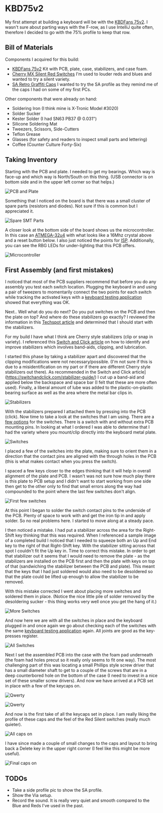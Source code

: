 # KBD75v2
My first attempt at building a keyboard will be with the [KBDFans 75v2](https://kbdfans.com/products/kbd75v2-custom-keyboard-diy-kit).  I wasn't sure about parting ways with the F-row, as I use IntelliJ quite often, therefore I decided to go with the 75% profile to keep that row.

## Bill of Materials

Components I acquired for this build:

 - [KBDFans 75v2](https://kbdfans.com/products/kbd75v2-custom-keyboard-diy-kit) Kit with PCB, plate, case, stabilizers, and case foam.
 - [Cherry MX Silent Red Switches](https://kbdfans.com/products/cherry-mx-silent-red) I'm used to louder reds and blues and wanted to try a silent variety.
 - [SA Retro Graffiti Caps](https://kbdfans.com/products/domikey-doubleshot-abs-sa-retro-graffiti-full-set-keycaps) I wanted to try the SA profile as they remind me of the caps I had on some of my first PCs.

Other components that were already on hand:

  - Soldering Iron (I think mine is X-Tronic Model #3020)
  - Solder Sucker
  - Kester Solder (I had SN63 PB37 @ 0.031")
  - Silicone Soldering Mat
  - Tweezers, Scissors, Side-Cutters
  - Teflon Grease
  - Glasses (for safety and readers to inspect small parts and lettering)
  - Coffee (Counter Culture Forty-Six)

## Taking Inventory
Starting with the PCB and plate.  I needed to get my bearings.  Which way is face-up and which way is North/South on this thing.  (USB connector is on bottom side and in the upper left corner so that helps.)

![PCB and Plate](../media/first/parts.jpg)

Something that I noticed on the board is that there was a small cluster of spare parts (resistors and diodes).  Not sure if this is common but I appreciated it.

![Spare SMT Parts](../media/first/spares.jpg)

A closer look at the bottom side of the board shows us the microcontroller.  In this case an [ATMEGA-32u4](https://www.microchip.com/wwwproducts/en/ATmega32u4) with what looks like a 16Mhz crystal above and a reset button below.  I also just noticed the points for [ISP](https://en.wikipedia.org/wiki/In-system_programming).  Additionally, you can see the RBG LEDs for under-lighting that this PCB offers.

![Microcontroller](../media/first/microcontroller.jpg)

## First Assembly (and first mistakes)
I noticed that most of the PCB suppliers recommend that before you do any assembly you test each switch location.  Plugging the keyboard in and using a pair of tweezers to momentarily connect the two points for each switch while tracking the activated keys with a [keyboard testing application](https://www.keyboardtester.com/) showed that everything was OK.

Next..  Well what do you do next?  Do you put switches on the PCB and then the plate on top?  And where do these stabilizers go exactly?  I reviewed the information in this [Techspot article](https://www.techspot.com/guides/1629-diy-build-your-own-mechanical-keyboard-part-2/) and determined that I should start with the stabilizers.

For my build I have what I think are Cherry style stabilizers (clip or snap in variety).  I referenced this [Switch and Click article](https://switchandclick.com/stabilizer-guide/) on how to identify and improve stabilizers which involves band-aids, clipping, and lubrication.

I started this phase by taking a stabilizer apart and discovered that the clipping modifications were not necessary/possible.  (I'm not sure if this is due to a misidentification on my part or if there are different Cherry style stabilizers out there).  As recommended in the Switch and Click article](https://switchandclick.com/stabilizer-guide/) I cut up a band-aid and applied below the backspace and space bar (I felt that these are more often used).  Finally, a liberal amount of lube was added to the plastic-on-plastic bearing surface as well as the area where the metal bar clips in.

![Stabilizers](../media/first/stabs2.jpg)

With the stabilizers prepared I attached them by pressing into the PCB (click).  Now time to take a look at the switches that I am using.  There are a [few options](https://www.cherrymx.de/en/dev.html) for the switches.  There is a switch with and without extra PCB mounting pins.  In looking at what I ordered I was able to determine that I had the variety where you mount/clip directly into the keyboard metal plate.

![Switches](../media/first/switches.jpg)

I placed a few of the switches into the plate, making sure to orient them in a direction that the contact pins are aligned with the through holes in the PCB (this is what makes contact when you press the switch).  

I spaced a few keys closer to the edges thinking that it will help in overall alignment of the plate and PCB.  I wasn't was not sure how much play there is this plate to PCB setup and I didn't want to start working from one side then get to the other only to find that small errors along the way had compounded to the point where the last few switches don't align.

![First few switches](../media/first/first_switches.jpg)

At this point I began to solder the switch contact pins to the underside of the PCB.  Plenty of space to work with and get the iron tip in and apply solder.  So no real problems here.  I started to move along at a steady pace.

I then noticed a mistake.  I had put a stabilizer across the area for the Right-Shift key thinking that this was required.  When I referenced a sample image of a completed build I noticed that I needed to squeeze both an Up and End key to the right of that Right-Shift key.  With the stabilizer sitting across that spot I couldn't fit the Up key in.  Time to correct this mistake.  In order to get that stabilizer out it seems that I would need to remove the plate - as the stabilizers are installed on the PCB first and then the plate with keys on top of that (sandwiching the stabilizer between the PCB and plate).  This meant that the keys that I had just soldered would also need to be desoldered so that the plate could be lifted up enough to allow the stabilizer to be removed.

With this mistake corrected I went about placing more switches and soldered them in place.  (Notice the nice little pile of solder removed by the desoldering sucker - this thing works very well once you get the hang of it.)

![More Switches](../media/first/more_switches.jpg)

And now here we are with all the switches in place and the keyboard plugged in and once again we go about checking each of the switches with the same [keyboard testing application](https://www.keyboardtester.com/) again.  All joints are good as the key-presses register.

![All Switches](../media/first/all_switches.jpg)

Next I set the assembled PCB into the case with the foam pad underneath (the foam had holes precut so it really only seems to fit one way).  The most challenging part of this was locating a small Phillips style screw driver that has a small diameter shaft to get to a couple of the screws that are in a deep counterbored hole on the bottom of the case (I need to invest in a nice set of these smaller screw drivers).  And now we have arrived at a PCB set in place with a few of the keycaps on.

![Qwerty](../media/first/qwerty.jpg)

![Qwerty](../media/first/qwerty-2.jpg)

And now is the first take of all the keycaps set in place.  I am really liking the profile of these caps and the feel of the Red Silent switches (really much quieter).

![All caps on](../media/first/near_final.jpg)

I have since made a couple of small changes to the caps and layout to bring back a Delete key in the upper right corner (I feel like this might be more useful).

![Final caps on](../media/first/final_layout.jpg)

## TODOs
 - Take a side profile pic to show the SA profile.
 - Show the Via setup.
 - Record the sound.  It is really very quiet and smooth compared to the Blue and Reds I've used in the past.
